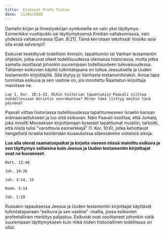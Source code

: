 ```yaml
---
title:  Esikuvat Profe Tioina
date:  11/06/2020
---
```


Danielin kirjan ja Ilmestyskirjan symboleilla on vain yksi täyttymys. Esimerkiksi vuohipukki sai täyttymyksensä Kreikan valtakunnassa, vain yhdessä valtakunnassa (Dan. 8:21). Tämä kerrotaan tekstissä! Voisiko asia olla enää selvempi?

Esikuvat keskittyvät todellisiin ihmisiin, tapahtumiin tai Vanhan testamentin ohjeisiin, jotka ovat olleet todellisuudessa olemassa historiassa, mutta jotka samalla osoittavat johonkin suurempaan todellisuuteen tulevaisuudessa. Tällainen esikuvien käyttö tulkintatapana on tuttua Jeesukselle ja Uuden testamentin kirjoittajille. Sitä löytyy jo Vanhasta testamentistakin. Ainoa tapa tunnistaa esikuva ja sen vastine on, jos innoitettu Raamatun kirjoittaja mainitsee ne.

`Lue 1. Kor. 10:1–13. Mihin historian tapahtumiin Paavali viittaa nuhdellessaan Korintin seurakuntaa? Miten tämä liittyy meihin tänä päivänä?`

Paavali viittaa historiassa todellisuudessa tapahtuneeseen Israelin kansan erämaavaellukseen ja luo siitä esikuvan. Näin Paavali osoittaa, että Jumala, joka innoitti Mooseksen kirjoittamaan kyseiset tapahtumat muistiin, tarkoitti, että niistä tulisi ”varoittavia esimerkkejä” (1. Kor. 10:6), jotka kehottavat hengellistä Israelia kestämään kiusauksissa eläessämme viimeisiä aikoja.

**Lue alla olevat raamatunpaikat ja kirjoita viereen niissä mainittu esikuva ja sen täyttymys sellaisina kuin Jeesus ja Uuden testamentin kirjoittajat ovat ne kuvanneet.**

`Matt. 12:40`

`Joh. 19:36`

`Joh. 3:14, 15`

`Room. 5:14`

`Joh. 1:29`

Kussakin tapauksessa Jeesus ja Uuden testamentin kirjoittajat käyttävät tulkintatapanaan ”esikuva ja sen vastine” -mallia, jossa esikuvien profeetallinen merkitys paljastuu. Esikuvat ovat osoittaneet johonkin vielä suurempaan täyttymykseen kuin mikä niiden historiallinen todellisuus on ollut.
